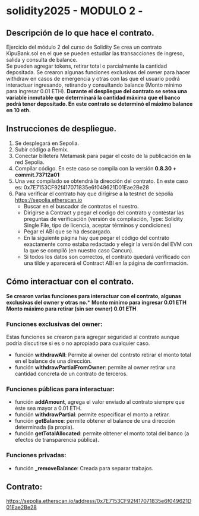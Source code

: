 # solidity2025 - MODULO 2 -

## Descripción de lo que hace el contrato. 
Ejercicio del módulo 2 del curso de Solidity
Se crea un contrato KipuBank.sol en el que se pueden estudiar las transacciones de ingreso, salida y consulta de balance.  
Se pueden agregar tokens, retirar total o parcialmente la cantidad depositada.
Se crearon algunas funciones exclusivas del owner para hacer withdraw en casos de emergencia y otras con las que el usuario podrá interactuar ingresando, retirando y consultando balance (Monto mínimo para ingresar 0.01 ETH).
**Durante el despliegue del contrato se setea una variable inmutable que determinará la cantidad máxima que el banco podrá tener depositado. En este contrato se determinó el máximo balance en 10 eth.**

## Instrucciones de despliegue.
1. Se desplegará en Sepolia.
2. Subir código a Remix.
3. Conectar billetera Metamask para pagar el costo de la publicación en la red Sepolia.
4. Compilar código. En este caso se compila con la versión **0.8.30 + commit.73712a01**
5. Una vez compilado se obtendrá la dirección del contrato. En este caso es: 0x7E7153CF92f417071835e6f049621D01Eae2Be28
6. Para verificar el contrato hay que dirigirse a la testnet de sepolia https://sepolia.etherscan.io
    - Buscar en el buscador de contratos el nuestro.
    - Dirigirse a Contract y pegar el codigo del contrato y contestar las preguntas de verificación (versión de compilación, Type: Solidity Single File, tipo de licencia, aceptar términos y condiciones)
    - Pegar el ABI que se ha descargado.
    - En la siguiente página hay que pegar el código del contrato exactamente como estaba redactado y elegir la versión del EVM con la que se compiló (en nuestro caso Cancun).
    - Si todos los datos son correctos, el contrato quedará verificado con una tilde y aparecerá el Contract ABI en la página de confirmación.

## Cómo interactuar con el contrato.
**Se crearon varias funciones para interactuar con el contrato, algunas exclusivas del owner y otras no.***
   **Monto mínimo para ingresar 0.01 ETH**
   **Monto máximo para retirar (sin ser owner) 0.01 ETH**
### Funciones exclusivas del owner:
Estas funciones se crearon para agregar seguridad al contrato aunque podría discutirse si es o no apropiado para cualquier caso.
   - función **withdrawAll**: Permite al owner del contrsto retirar el monto total en el balance de una dirección.
   - función **withdrawPartialFromOwner**: permite al owner retirar una cantidad concreta de un contrato de terceros. 

### Funciones públicas para interactuar:
   - función **addAmount**, agrega el valor enviado al contrato siempre que éste sea mayor a 0.01 ETH.  
   - función **withdrawPartial**: permite especificar el monto a retirar.  
   - función **getBalance**: permite obtener el balance de una dirección determinada (la propia).  
   - función **getTotalAllocated**: permite obtener el monto total del banco (a efectos de transparencia pública).  

### Funciones privadas:
   - función **_removeBalance**: Creada para separar trabajos.

## Contrato:
https://sepolia.etherscan.io/address/0x7E7153CF92f417071835e6f049621D01Eae2Be28

